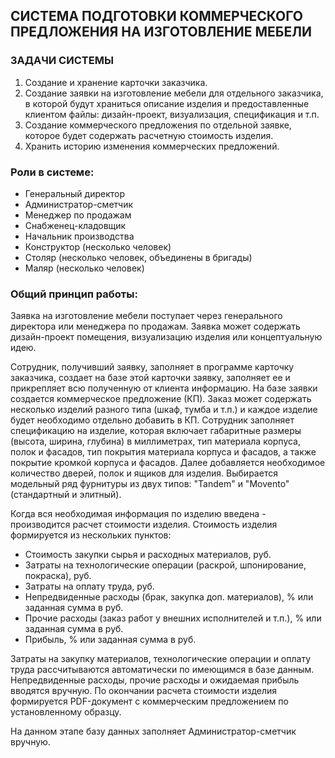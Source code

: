 ## СИСТЕМА ПОДГОТОВКИ КОММЕРЧЕСКОГО ПРЕДЛОЖЕНИЯ НА ИЗГОТОВЛЕНИЕ МЕБЕЛИ

### ЗАДАЧИ СИСТЕМЫ
1. Создание и хранение карточки заказчика.
1. Создание заявки на изготовление мебели для отдельного заказчика, в которой
   будут храниться описание изделия и предоставленные клиентом файлы:
   дизайн-проект, визуализация, спецификация и т.п.
1. Создание коммерческого предложения по отдельной заявке, которое будет
   содержать расчетную стоимость изделия.
1. Хранить историю изменения коммерческих предложений.

### Роли в системе:
- Генеральный директор
- Администратор-сметчик
- Менеджер по продажам
- Снабженец-кладовщик
- Начальник производства
- Конструктор (несколько человек)
- Столяр (несколько человек, объединены в бригады)
- Маляр (несколько человек)

### Общий принцип работы:
Заявка на изготовление мебели поступает через генерального директора или
менеджера по продажам. Заявка может содержать дизайн-проект помещения,
визуализацию изделия или концептуальную идею.

Сотрудник, получивший заявку, заполняет в программе карточку заказчика, создает
на базе этой карточки заявку, заполняет ее и прикрепляет всю полученную от
клиента информацию. На базе заявки создается коммерческое предложение (КП).
Заказ может содержать несколько изделий разного типа (шкаф, тумба и т.п.)
и каждое изделие будет необходимо отдельно добавить в КП. Сотрудник заполняет
спецификацию на изделие, которая включает габаритные размеры (высота, ширина,
глубина) в миллиметрах, тип материала корпуса, полок и фасадов, тип покрытия
материала корпуса и фасадов, а также покрытие кромкой корпуса и фасадов.
Далее добавляется необходимое количество дверей, полок и ящиков для изделия.
Выбирается модельный ряд фурнитуры из двух типов: "Tandem" и "Movento"
(стандартный и элитный).

Когда вся необходимая информация по изделию введена - производится расчет
стоимости изделия. Стоимость изделия формируется из нескольких пунктов:
- Стоимость закупки сырья и расходных материалов, руб.
- Затраты на технологические операции (раскрой, шпонирование, покраска), руб.
- Затраты на оплату труда, руб.
- Непредвиденные расходы (брак, закупка доп. материалов), % или заданная сумма в руб.
- Прочие расходы (заказ работ у внешних исполнителей и т.п.), % или заданная сумма в руб.
- Прибыль, % или заданная сумма в руб.

Затраты на закупку материалов, технологические операции и оплату труда рассчитываются автоматически по
имеющимся в базе данным. Непредвиденные расходы, прочие расходы и ожидаемая прибыль вводятся вручную.
По окончании расчета стоимости изделия формируется PDF-документ с коммерческим предложением по
установленному образцу.

На данном этапе базу данных заполняет Администратор-сметчик вручную.

